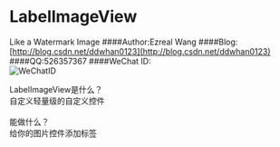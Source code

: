 # LabelImageView
Like a Watermark Image
####Author:Ezreal Wang
####Blog:[http://blog.csdn.net/ddwhan0123](http://blog.csdn.net/ddwhan0123) 
####QQ:526357367
####WeChat ID:<br>![WeChatID](https://github.com/ddwhan0123/SoyiGit/blob/master/Soyi/WeChatID.JPG "二维码")

LabelImageView是什么？<br>
自定义轻量级的自定义控件<br>
<br>
能做什么？<br>
给你的图片控件添加标签<br>
<br>


